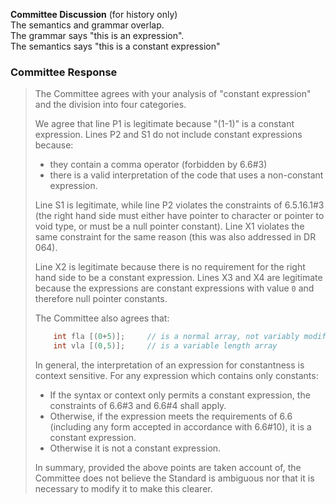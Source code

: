 **Committee Discussion** (for history only)  
The semantics and grammar overlap.  
The grammar says "this is an expression".  
The semantics says "this is a constant expression"

### Committee Response

> The Committee agrees with your analysis of "constant expression" and the
> division into four categories.
> 
> We agree that line P1 is legitimate because "(1-1)" is a constant expression.
> Lines P2 and S1 do not include constant expressions because:
> 
> * they contain a comma operator (forbidden by 6.6#3)
> * there is a valid interpretation of the code that uses a non-constant expression.
> 
> Line S1 is legitimate, while line P2 violates the constraints of 6.5.16.1#3 (the
> right hand side must either have pointer to character or pointer to void type,
> or must be a null pointer constant). Line X1 violates the same constraint for
> the same reason (this was also addressed in DR 064).
> 
> Line X2 is legitimate because there is no requirement for the right hand side to
> be a constant expression. Lines X3 and X4 are legitimate because the expressions
> are constant expressions with value `0` and therefore null pointer constants.
> 
> The Committee also agrees that:
> 
> ```c
>     int fla [(0+5)];     // is a normal array, not variably modified
>     int vla [(0,5)];     // is a variable length array
> ```
> 
> In general, the interpretation of an expression for constantness is context
> sensitive. For any expression which contains only constants:
> 
> * If the syntax or context only permits a constant expression, the constraints of 6.6#3 and 6.6#4 shall apply.
> * Otherwise, if the expression meets the requirements of 6.6 (including any form accepted in accordance with 6.6#10), it is a constant expression.
> * Otherwise it is not a constant expression.
> 
> In summary, provided the above points are taken account of, the Committee does
> not believe the Standard is ambiguous nor that it is necessary to modify it to
> make this clearer.
